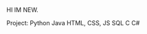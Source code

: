 HI IM NEW.

Project:
Python
Java
HTML, CSS, JS
SQL
C
C#
<!---
rex0988476/rex0988476 is a ✨ special ✨ repository because its `README.md` (this file) appears on your GitHub profile.
You can click the Preview link to take a look at your changes.
--->
